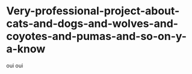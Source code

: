 # Very-professional-project-about-cats-and-dogs-and-wolves-and-coyotes-and-pumas-and-so-on-y-a-know
oui oui
